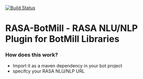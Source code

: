 [![Build Status](https://travis-ci.org/BotMill/rasa-botmill-plugin.svg?branch=master)](https://travis-ci.org/BotMill/rasa-botmill-plugin)

# RASA-BotMill - RASA NLU/NLP Plugin for BotMill Libraries

**<h3>How does this work?</h3>**
- Import it as a maven dependency in your bot project  
- specifcy your RASA NLU/NLP URL
